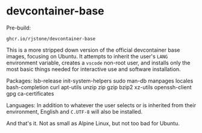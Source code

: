 # devcontainer-base

Pre-build:
```
ghcr.io/rjstone/devcontainer-base
```

This is a more stripped down version of the official devcontainer base images,
focusing on Ubuntu. It attempts to inherit the user's `LANG` environment
variable, creates a `vscode` non-root user, and installs only the most basic
things needed for interactive use and software installation.

Packages: lsb-release init-system-helpers sudo man-db manpages locales bash-completion curl apt-utils unzip zip gzip bzip2 xz-utils openssh-client gpg ca-certificates

Languages: In addition to whatever the user selects or is inherited from
their environment, English and `C.UTF-8` will also be installed.

And that's it. Not as small as Alpine Linux, but not too bad for Ubuntu.